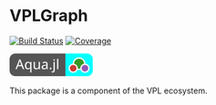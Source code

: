 # VPLGraph

[![Build Status](https://travis-ci.com/VirtualPlantLab/VPLGraph.jl.svg?branch=master)](https://travis-ci.com/VirtualPlantLab/VPLGraph.jl)
[![Coverage](https://codecov.io/gh/VirtualPlantLab/VPLGraph.jl/branch/master/graph/badge.svg)](https://codecov.io/gh/VirtualPlantLab/VPLGraph.jl)
<!-- [![SciML Code Style](https://img.shields.io/static/v1?label=code%20style&message=SciML&color=9558b2&labelColor=389826)](https://github.com/SciML/SciMLStyle)
[![ColPrac: Contributor's Guide on Collaborative Practices for Community Packages](https://img.shields.io/badge/ColPrac-Contributor's%20Guide-blueviolet)](https://github.com/SciML/ColPrac) -->
[![Aqua QA](https://raw.githubusercontent.com/JuliaTesting/Aqua.jl/master/badge.svg)](https://github.com/JuliaTesting/Aqua.jl)

This package is a component of the VPL ecosystem.
